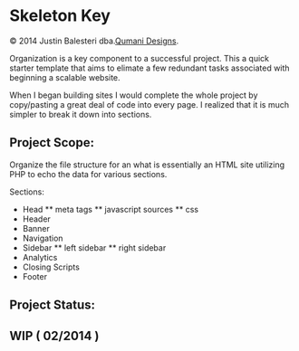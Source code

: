 Skeleton Key 
=======
&copy; 2014 Justin Balesteri dba.[Qumani Designs](http://qumani.com).


Organization is a key component to a successful project. This a quick starter template that aims to elimate a few redundant tasks associated with beginning a scalable website. 

When I began building sites I would complete the whole project by copy/pasting a great deal of code into every page. I realized that it is much simpler to break it down into sections.

Project Scope:
-----------
Organize the file structure for an what is essentially an HTML site utilizing PHP to echo the data for various sections. 

Sections:

  * Head
  ** meta tags
  ** javascript sources
  ** css
  * Header
  * Banner
  * Navigation
  * Sidebar
  ** left sidebar
  ** right sidebar
  * Analytics
  * Closing Scripts
  * Footer  


Project Status:
-----------

WIP ( 02/2014 )
-----------
